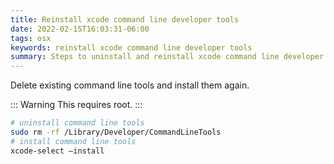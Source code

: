 ```yaml
---
title: Reinstall xcode command line developer tools
date: 2022-02-15T16:03:31-06:00
tags: osx
keywords: reinstall xcode command line developer tools
summary: Steps to uninstall and reinstall xcode command line developer tools
---
```


Delete existing command line tools and install them again.

::: Warning
This requires root.
:::

```bash
# uninstall command line tools
sudo rm -rf /Library/Developer/CommandLineTools
# install command line tools
xcode-select —install
```
